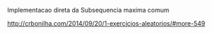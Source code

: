 Implementacao direta da Subsequencia maxima comum


http://crbonilha.com/2014/09/20/1-exercicios-aleatorios/#more-549

